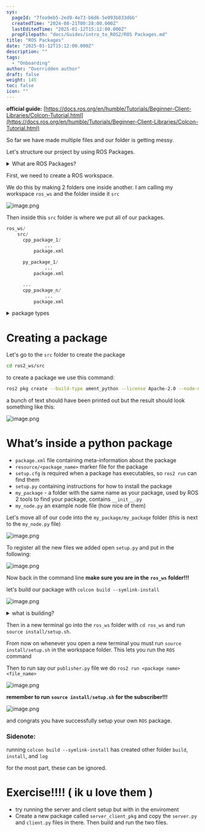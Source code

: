 ```yaml
---
sys:
  pageId: "7fea9eb5-2ed9-4e73-b6d6-5e093b833dbb"
  createdTime: "2024-08-21T00:28:00.000Z"
  lastEditedTime: "2025-01-12T15:12:00.000Z"
  propFilepath: "docs/Guides/intro_to_ROS2/ROS Packages.md"
title: "ROS Packages"
date: "2025-01-12T15:12:00.000Z"
description: ""
tags:
  - "Onboarding"
author: "Overridden author"
draft: false
weight: 145
toc: false
icon: ""
---
```


**official guide:** [https://docs.ros.org/en/humble/Tutorials/Beginner-Client-Libraries/Colcon-Tutorial.html](https://docs.ros.org/en/humble/Tutorials/Beginner-Client-Libraries/Colcon-Tutorial.html)

So far we have made multiple files and our folder is getting messy.

Let's structure our project by using ROS Packages.

<details>

<summary>What are ROS Packages?</summary>

ROS Packages are, as the name implies, packages of code that are highly sharable between ROS developers.

They consist of a folder, `package.xml` file, and source code

```python
      cpp_package_1/
		      ... imagine much code files here ..
          package.xml
```

</details>

First, we need to create a ROS workspace.

We do this by making 2 folders one inside another. I am calling my workspace `ros_ws` and the folder inside it `src`

![image.png](https://prod-files-secure.s3.us-west-2.amazonaws.com/d518164a-d88e-44d1-a4ee-3adb3bd8bce0/70706947-fd18-4537-a67b-e12946812d31/image.png?X-Amz-Algorithm=AWS4-HMAC-SHA256&X-Amz-Content-Sha256=UNSIGNED-PAYLOAD&X-Amz-Credential=ASIAZI2LB46635YD3744%2F20250524%2Fus-west-2%2Fs3%2Faws4_request&X-Amz-Date=20250524T220727Z&X-Amz-Expires=3600&X-Amz-Security-Token=IQoJb3JpZ2luX2VjEFIaCXVzLXdlc3QtMiJGMEQCIFM68qAC1gD3FTaspKZrXnJH4H144SL2IhToE%2BZ5NoZ6AiAKlBqqb23PRQ9Xu09g3YN6ppUyN4qFJ38tBFobw3JAdCr%2FAwgbEAAaDDYzNzQyMzE4MzgwNSIMQX563YCe62j%2FHi8GKtwDENKbb4xa9zo1zdj3pR9Rq0qW9Iq%2BDgwJU%2FNc%2BkQkf%2FoHFN%2Bt6VoQXVYHfflM%2F0gW8rARFizsCEVfO3POem3db%2FgrN84B9pWOcg98BiCoyrT8XJklq%2B%2Bz6%2BMrnfFxvtV5BtlYdGNPuTwFHM7Qd9zGNEfhba5DLwtH3q4o22tkkTNWiDPrQ9qInqXWzvDr6XCnZo3u3a%2Fzi6uSOMXTXz6Os%2FdxV8fhYlugR%2FV1cZ%2Bdlfxo6%2F0WCMfiXA%2B%2BwQyhqARL96VqMJiUCjREwySHDO48aVKg6qCqpUmzMGUZZH603NvdoEBTquBg6QRtS%2Fl1iahVliz1HhUtLIEkdQR07yUGyj4ZifYRvFWSZxDRPHgz0CtZtMR4aQb3WakTS5jHrIU4SFf0ckzaDtm4sOKY3N3qzwihaCzku%2FKaKnjS4Wle50d9Sp4GSwDpkg3UQ73Rz9v5k%2BB%2BFK0aal1KwEoWUIMsbkkiTQwLhLVZi38ffDWMWPi1BKykuKHzSSaejFM0AYI8X%2FE%2ByHD1HNCTgx%2BzzO%2FcMI4kf7WNWF48h%2FTtLp4dtQm7MS7p%2B1KRK0h8TCeA6TafiO1kl51ERxAucOhCjkvQ2%2Fk8fflVHzRgSAd4yQ3V7npn%2B9BqKiy9vH2jFxswrpbIwQY6pgFBlVb3ozdXl%2BH4lUET4QCfbrutT16NvoKyCis56Pgqp3fr%2FtmgaSL3hqRG4Jl1bLB9cm6qu16fWKJfdUWnvDKg38KabLzpsdELesjj8jyzEPbbjgfnHPQdezUpmTk65qqJvkbN7peHtlAE201KmpZ7YCmiJ%2B0CxV7OrfG1m4wTV%2Bimcd1G9HXnM54LzNFnf8JM%2BDzRKSsKIGItHIZIZ40ifqlevia8&X-Amz-Signature=36ffd2f5c11556ee54985c113de6ea2f781bcf926782daee333ba4461dcfbe07&X-Amz-SignedHeaders=host&x-id=GetObject)

Then inside this `src` folder is where we put all of our packages.

```python
ros_ws/
    src/
      cpp_package_1/
		      ...
          package.xml

      py_package_1/
		      ...
          package.xml

      ...
      cpp_package_n/
		      ...
          package.xml

```

<details>

<summary>package types</summary>

packages can be either `C++` or python.

the intern file structure is different for each but for this guide we will stick to creating python packages

</details>

# Creating a package

Let's go to the `src` folder to create the package

```bash
cd ros2_ws/src
```

to create a package we use this command:

```bash
ros2 pkg create --build-type ament_python --license Apache-2.0 --node-name my_node my_package
```

a bunch of text should have been printed out but the result should look something like this:

![image.png](https://prod-files-secure.s3.us-west-2.amazonaws.com/d518164a-d88e-44d1-a4ee-3adb3bd8bce0/e6cf1e3f-8512-4a3e-b131-079f800bf3e8/image.png?X-Amz-Algorithm=AWS4-HMAC-SHA256&X-Amz-Content-Sha256=UNSIGNED-PAYLOAD&X-Amz-Credential=ASIAZI2LB46635YD3744%2F20250524%2Fus-west-2%2Fs3%2Faws4_request&X-Amz-Date=20250524T220727Z&X-Amz-Expires=3600&X-Amz-Security-Token=IQoJb3JpZ2luX2VjEFIaCXVzLXdlc3QtMiJGMEQCIFM68qAC1gD3FTaspKZrXnJH4H144SL2IhToE%2BZ5NoZ6AiAKlBqqb23PRQ9Xu09g3YN6ppUyN4qFJ38tBFobw3JAdCr%2FAwgbEAAaDDYzNzQyMzE4MzgwNSIMQX563YCe62j%2FHi8GKtwDENKbb4xa9zo1zdj3pR9Rq0qW9Iq%2BDgwJU%2FNc%2BkQkf%2FoHFN%2Bt6VoQXVYHfflM%2F0gW8rARFizsCEVfO3POem3db%2FgrN84B9pWOcg98BiCoyrT8XJklq%2B%2Bz6%2BMrnfFxvtV5BtlYdGNPuTwFHM7Qd9zGNEfhba5DLwtH3q4o22tkkTNWiDPrQ9qInqXWzvDr6XCnZo3u3a%2Fzi6uSOMXTXz6Os%2FdxV8fhYlugR%2FV1cZ%2Bdlfxo6%2F0WCMfiXA%2B%2BwQyhqARL96VqMJiUCjREwySHDO48aVKg6qCqpUmzMGUZZH603NvdoEBTquBg6QRtS%2Fl1iahVliz1HhUtLIEkdQR07yUGyj4ZifYRvFWSZxDRPHgz0CtZtMR4aQb3WakTS5jHrIU4SFf0ckzaDtm4sOKY3N3qzwihaCzku%2FKaKnjS4Wle50d9Sp4GSwDpkg3UQ73Rz9v5k%2BB%2BFK0aal1KwEoWUIMsbkkiTQwLhLVZi38ffDWMWPi1BKykuKHzSSaejFM0AYI8X%2FE%2ByHD1HNCTgx%2BzzO%2FcMI4kf7WNWF48h%2FTtLp4dtQm7MS7p%2B1KRK0h8TCeA6TafiO1kl51ERxAucOhCjkvQ2%2Fk8fflVHzRgSAd4yQ3V7npn%2B9BqKiy9vH2jFxswrpbIwQY6pgFBlVb3ozdXl%2BH4lUET4QCfbrutT16NvoKyCis56Pgqp3fr%2FtmgaSL3hqRG4Jl1bLB9cm6qu16fWKJfdUWnvDKg38KabLzpsdELesjj8jyzEPbbjgfnHPQdezUpmTk65qqJvkbN7peHtlAE201KmpZ7YCmiJ%2B0CxV7OrfG1m4wTV%2Bimcd1G9HXnM54LzNFnf8JM%2BDzRKSsKIGItHIZIZ40ifqlevia8&X-Amz-Signature=38b42f746bf698e66fc48c6025c30acc3470c795c77fbda8f8186ad43bad138c&X-Amz-SignedHeaders=host&x-id=GetObject)

# What’s inside a python package

- `package.xml` file containing meta-information about the package
- `resource/<package_name>` marker file for the package
- `setup.cfg` is required when a package has executables, so `ros2 run` can find them
- `setup.py` containing instructions for how to install the package
- `my_package` - a folder with the same name as your package, used by ROS 2 tools to find your package, contains `__init__.py`
- `my_node.py` an example node file (how nice of them)

Let's move all of our code into the `my_package/my_package` folder (this is next to the `my_node.py` file)

![image.png](https://prod-files-secure.s3.us-west-2.amazonaws.com/d518164a-d88e-44d1-a4ee-3adb3bd8bce0/9ce58f11-0da9-4d3e-b86d-506a9685d378/image.png?X-Amz-Algorithm=AWS4-HMAC-SHA256&X-Amz-Content-Sha256=UNSIGNED-PAYLOAD&X-Amz-Credential=ASIAZI2LB46635YD3744%2F20250524%2Fus-west-2%2Fs3%2Faws4_request&X-Amz-Date=20250524T220727Z&X-Amz-Expires=3600&X-Amz-Security-Token=IQoJb3JpZ2luX2VjEFIaCXVzLXdlc3QtMiJGMEQCIFM68qAC1gD3FTaspKZrXnJH4H144SL2IhToE%2BZ5NoZ6AiAKlBqqb23PRQ9Xu09g3YN6ppUyN4qFJ38tBFobw3JAdCr%2FAwgbEAAaDDYzNzQyMzE4MzgwNSIMQX563YCe62j%2FHi8GKtwDENKbb4xa9zo1zdj3pR9Rq0qW9Iq%2BDgwJU%2FNc%2BkQkf%2FoHFN%2Bt6VoQXVYHfflM%2F0gW8rARFizsCEVfO3POem3db%2FgrN84B9pWOcg98BiCoyrT8XJklq%2B%2Bz6%2BMrnfFxvtV5BtlYdGNPuTwFHM7Qd9zGNEfhba5DLwtH3q4o22tkkTNWiDPrQ9qInqXWzvDr6XCnZo3u3a%2Fzi6uSOMXTXz6Os%2FdxV8fhYlugR%2FV1cZ%2Bdlfxo6%2F0WCMfiXA%2B%2BwQyhqARL96VqMJiUCjREwySHDO48aVKg6qCqpUmzMGUZZH603NvdoEBTquBg6QRtS%2Fl1iahVliz1HhUtLIEkdQR07yUGyj4ZifYRvFWSZxDRPHgz0CtZtMR4aQb3WakTS5jHrIU4SFf0ckzaDtm4sOKY3N3qzwihaCzku%2FKaKnjS4Wle50d9Sp4GSwDpkg3UQ73Rz9v5k%2BB%2BFK0aal1KwEoWUIMsbkkiTQwLhLVZi38ffDWMWPi1BKykuKHzSSaejFM0AYI8X%2FE%2ByHD1HNCTgx%2BzzO%2FcMI4kf7WNWF48h%2FTtLp4dtQm7MS7p%2B1KRK0h8TCeA6TafiO1kl51ERxAucOhCjkvQ2%2Fk8fflVHzRgSAd4yQ3V7npn%2B9BqKiy9vH2jFxswrpbIwQY6pgFBlVb3ozdXl%2BH4lUET4QCfbrutT16NvoKyCis56Pgqp3fr%2FtmgaSL3hqRG4Jl1bLB9cm6qu16fWKJfdUWnvDKg38KabLzpsdELesjj8jyzEPbbjgfnHPQdezUpmTk65qqJvkbN7peHtlAE201KmpZ7YCmiJ%2B0CxV7OrfG1m4wTV%2Bimcd1G9HXnM54LzNFnf8JM%2BDzRKSsKIGItHIZIZ40ifqlevia8&X-Amz-Signature=3c6096e7b2b586f04747d6f424f71d50c6b8925697f1cfe2a00a184d15695902&X-Amz-SignedHeaders=host&x-id=GetObject)

To register all the new files we added open `setup.py` and put in the following:

![image.png](https://prod-files-secure.s3.us-west-2.amazonaws.com/d518164a-d88e-44d1-a4ee-3adb3bd8bce0/1cd7c262-4cae-4496-9d75-c178537d24a2/image.png?X-Amz-Algorithm=AWS4-HMAC-SHA256&X-Amz-Content-Sha256=UNSIGNED-PAYLOAD&X-Amz-Credential=ASIAZI2LB46635YD3744%2F20250524%2Fus-west-2%2Fs3%2Faws4_request&X-Amz-Date=20250524T220727Z&X-Amz-Expires=3600&X-Amz-Security-Token=IQoJb3JpZ2luX2VjEFIaCXVzLXdlc3QtMiJGMEQCIFM68qAC1gD3FTaspKZrXnJH4H144SL2IhToE%2BZ5NoZ6AiAKlBqqb23PRQ9Xu09g3YN6ppUyN4qFJ38tBFobw3JAdCr%2FAwgbEAAaDDYzNzQyMzE4MzgwNSIMQX563YCe62j%2FHi8GKtwDENKbb4xa9zo1zdj3pR9Rq0qW9Iq%2BDgwJU%2FNc%2BkQkf%2FoHFN%2Bt6VoQXVYHfflM%2F0gW8rARFizsCEVfO3POem3db%2FgrN84B9pWOcg98BiCoyrT8XJklq%2B%2Bz6%2BMrnfFxvtV5BtlYdGNPuTwFHM7Qd9zGNEfhba5DLwtH3q4o22tkkTNWiDPrQ9qInqXWzvDr6XCnZo3u3a%2Fzi6uSOMXTXz6Os%2FdxV8fhYlugR%2FV1cZ%2Bdlfxo6%2F0WCMfiXA%2B%2BwQyhqARL96VqMJiUCjREwySHDO48aVKg6qCqpUmzMGUZZH603NvdoEBTquBg6QRtS%2Fl1iahVliz1HhUtLIEkdQR07yUGyj4ZifYRvFWSZxDRPHgz0CtZtMR4aQb3WakTS5jHrIU4SFf0ckzaDtm4sOKY3N3qzwihaCzku%2FKaKnjS4Wle50d9Sp4GSwDpkg3UQ73Rz9v5k%2BB%2BFK0aal1KwEoWUIMsbkkiTQwLhLVZi38ffDWMWPi1BKykuKHzSSaejFM0AYI8X%2FE%2ByHD1HNCTgx%2BzzO%2FcMI4kf7WNWF48h%2FTtLp4dtQm7MS7p%2B1KRK0h8TCeA6TafiO1kl51ERxAucOhCjkvQ2%2Fk8fflVHzRgSAd4yQ3V7npn%2B9BqKiy9vH2jFxswrpbIwQY6pgFBlVb3ozdXl%2BH4lUET4QCfbrutT16NvoKyCis56Pgqp3fr%2FtmgaSL3hqRG4Jl1bLB9cm6qu16fWKJfdUWnvDKg38KabLzpsdELesjj8jyzEPbbjgfnHPQdezUpmTk65qqJvkbN7peHtlAE201KmpZ7YCmiJ%2B0CxV7OrfG1m4wTV%2Bimcd1G9HXnM54LzNFnf8JM%2BDzRKSsKIGItHIZIZ40ifqlevia8&X-Amz-Signature=960deb0afceee107b3063c674e356399446e9edf19d7dc5d076af4052d1f4111&X-Amz-SignedHeaders=host&x-id=GetObject)

Now back in the command line **make sure you are in the** **`ros_ws`** **folder!!!**

let's build our package with `colcon build --symlink-install`

![image.png](https://prod-files-secure.s3.us-west-2.amazonaws.com/d518164a-d88e-44d1-a4ee-3adb3bd8bce0/2f2a0d27-b173-48fd-b189-5f5c0ce65619/image.png?X-Amz-Algorithm=AWS4-HMAC-SHA256&X-Amz-Content-Sha256=UNSIGNED-PAYLOAD&X-Amz-Credential=ASIAZI2LB46635YD3744%2F20250524%2Fus-west-2%2Fs3%2Faws4_request&X-Amz-Date=20250524T220727Z&X-Amz-Expires=3600&X-Amz-Security-Token=IQoJb3JpZ2luX2VjEFIaCXVzLXdlc3QtMiJGMEQCIFM68qAC1gD3FTaspKZrXnJH4H144SL2IhToE%2BZ5NoZ6AiAKlBqqb23PRQ9Xu09g3YN6ppUyN4qFJ38tBFobw3JAdCr%2FAwgbEAAaDDYzNzQyMzE4MzgwNSIMQX563YCe62j%2FHi8GKtwDENKbb4xa9zo1zdj3pR9Rq0qW9Iq%2BDgwJU%2FNc%2BkQkf%2FoHFN%2Bt6VoQXVYHfflM%2F0gW8rARFizsCEVfO3POem3db%2FgrN84B9pWOcg98BiCoyrT8XJklq%2B%2Bz6%2BMrnfFxvtV5BtlYdGNPuTwFHM7Qd9zGNEfhba5DLwtH3q4o22tkkTNWiDPrQ9qInqXWzvDr6XCnZo3u3a%2Fzi6uSOMXTXz6Os%2FdxV8fhYlugR%2FV1cZ%2Bdlfxo6%2F0WCMfiXA%2B%2BwQyhqARL96VqMJiUCjREwySHDO48aVKg6qCqpUmzMGUZZH603NvdoEBTquBg6QRtS%2Fl1iahVliz1HhUtLIEkdQR07yUGyj4ZifYRvFWSZxDRPHgz0CtZtMR4aQb3WakTS5jHrIU4SFf0ckzaDtm4sOKY3N3qzwihaCzku%2FKaKnjS4Wle50d9Sp4GSwDpkg3UQ73Rz9v5k%2BB%2BFK0aal1KwEoWUIMsbkkiTQwLhLVZi38ffDWMWPi1BKykuKHzSSaejFM0AYI8X%2FE%2ByHD1HNCTgx%2BzzO%2FcMI4kf7WNWF48h%2FTtLp4dtQm7MS7p%2B1KRK0h8TCeA6TafiO1kl51ERxAucOhCjkvQ2%2Fk8fflVHzRgSAd4yQ3V7npn%2B9BqKiy9vH2jFxswrpbIwQY6pgFBlVb3ozdXl%2BH4lUET4QCfbrutT16NvoKyCis56Pgqp3fr%2FtmgaSL3hqRG4Jl1bLB9cm6qu16fWKJfdUWnvDKg38KabLzpsdELesjj8jyzEPbbjgfnHPQdezUpmTk65qqJvkbN7peHtlAE201KmpZ7YCmiJ%2B0CxV7OrfG1m4wTV%2Bimcd1G9HXnM54LzNFnf8JM%2BDzRKSsKIGItHIZIZ40ifqlevia8&X-Amz-Signature=13ac123980e61c3834b4ef8d0173b7d80fd6804791cb796829051d23aeac22e2&X-Amz-SignedHeaders=host&x-id=GetObject)

<details>

<summary>what is building?</summary>

if you are a CS major at Rose-Hulman you will learn the answer to this in CSSE132

but TLDR; is it combines all the code files into one program that can be run easily 

</details>

Then in a new terminal go into the `ros_ws` folder with `cd ros_ws` and run `source install/setup.sh`. 

From now on whenever you open a new terminal you must run `source install/setup.sh` in the workspace folder. This lets you run the `ROS` command

Then to run say our `publisher.py` file we do `ros2 run <package name> <file_name>`

![image.png](https://prod-files-secure.s3.us-west-2.amazonaws.com/d518164a-d88e-44d1-a4ee-3adb3bd8bce0/4f4b1219-3a44-4632-aa0a-ce3471699f59/image.png?X-Amz-Algorithm=AWS4-HMAC-SHA256&X-Amz-Content-Sha256=UNSIGNED-PAYLOAD&X-Amz-Credential=ASIAZI2LB46635YD3744%2F20250524%2Fus-west-2%2Fs3%2Faws4_request&X-Amz-Date=20250524T220727Z&X-Amz-Expires=3600&X-Amz-Security-Token=IQoJb3JpZ2luX2VjEFIaCXVzLXdlc3QtMiJGMEQCIFM68qAC1gD3FTaspKZrXnJH4H144SL2IhToE%2BZ5NoZ6AiAKlBqqb23PRQ9Xu09g3YN6ppUyN4qFJ38tBFobw3JAdCr%2FAwgbEAAaDDYzNzQyMzE4MzgwNSIMQX563YCe62j%2FHi8GKtwDENKbb4xa9zo1zdj3pR9Rq0qW9Iq%2BDgwJU%2FNc%2BkQkf%2FoHFN%2Bt6VoQXVYHfflM%2F0gW8rARFizsCEVfO3POem3db%2FgrN84B9pWOcg98BiCoyrT8XJklq%2B%2Bz6%2BMrnfFxvtV5BtlYdGNPuTwFHM7Qd9zGNEfhba5DLwtH3q4o22tkkTNWiDPrQ9qInqXWzvDr6XCnZo3u3a%2Fzi6uSOMXTXz6Os%2FdxV8fhYlugR%2FV1cZ%2Bdlfxo6%2F0WCMfiXA%2B%2BwQyhqARL96VqMJiUCjREwySHDO48aVKg6qCqpUmzMGUZZH603NvdoEBTquBg6QRtS%2Fl1iahVliz1HhUtLIEkdQR07yUGyj4ZifYRvFWSZxDRPHgz0CtZtMR4aQb3WakTS5jHrIU4SFf0ckzaDtm4sOKY3N3qzwihaCzku%2FKaKnjS4Wle50d9Sp4GSwDpkg3UQ73Rz9v5k%2BB%2BFK0aal1KwEoWUIMsbkkiTQwLhLVZi38ffDWMWPi1BKykuKHzSSaejFM0AYI8X%2FE%2ByHD1HNCTgx%2BzzO%2FcMI4kf7WNWF48h%2FTtLp4dtQm7MS7p%2B1KRK0h8TCeA6TafiO1kl51ERxAucOhCjkvQ2%2Fk8fflVHzRgSAd4yQ3V7npn%2B9BqKiy9vH2jFxswrpbIwQY6pgFBlVb3ozdXl%2BH4lUET4QCfbrutT16NvoKyCis56Pgqp3fr%2FtmgaSL3hqRG4Jl1bLB9cm6qu16fWKJfdUWnvDKg38KabLzpsdELesjj8jyzEPbbjgfnHPQdezUpmTk65qqJvkbN7peHtlAE201KmpZ7YCmiJ%2B0CxV7OrfG1m4wTV%2Bimcd1G9HXnM54LzNFnf8JM%2BDzRKSsKIGItHIZIZ40ifqlevia8&X-Amz-Signature=61362148938cca90640d2cff3d1fbaa40062cd512db05e93d761dcfafe0c7de6&X-Amz-SignedHeaders=host&x-id=GetObject)

**remember to run** **`source install/setup.sh`** **for the subscriber!!!**

![image.png](https://prod-files-secure.s3.us-west-2.amazonaws.com/d518164a-d88e-44d1-a4ee-3adb3bd8bce0/02121119-dad4-49ec-8356-c956108b4243/image.png?X-Amz-Algorithm=AWS4-HMAC-SHA256&X-Amz-Content-Sha256=UNSIGNED-PAYLOAD&X-Amz-Credential=ASIAZI2LB46635YD3744%2F20250524%2Fus-west-2%2Fs3%2Faws4_request&X-Amz-Date=20250524T220727Z&X-Amz-Expires=3600&X-Amz-Security-Token=IQoJb3JpZ2luX2VjEFIaCXVzLXdlc3QtMiJGMEQCIFM68qAC1gD3FTaspKZrXnJH4H144SL2IhToE%2BZ5NoZ6AiAKlBqqb23PRQ9Xu09g3YN6ppUyN4qFJ38tBFobw3JAdCr%2FAwgbEAAaDDYzNzQyMzE4MzgwNSIMQX563YCe62j%2FHi8GKtwDENKbb4xa9zo1zdj3pR9Rq0qW9Iq%2BDgwJU%2FNc%2BkQkf%2FoHFN%2Bt6VoQXVYHfflM%2F0gW8rARFizsCEVfO3POem3db%2FgrN84B9pWOcg98BiCoyrT8XJklq%2B%2Bz6%2BMrnfFxvtV5BtlYdGNPuTwFHM7Qd9zGNEfhba5DLwtH3q4o22tkkTNWiDPrQ9qInqXWzvDr6XCnZo3u3a%2Fzi6uSOMXTXz6Os%2FdxV8fhYlugR%2FV1cZ%2Bdlfxo6%2F0WCMfiXA%2B%2BwQyhqARL96VqMJiUCjREwySHDO48aVKg6qCqpUmzMGUZZH603NvdoEBTquBg6QRtS%2Fl1iahVliz1HhUtLIEkdQR07yUGyj4ZifYRvFWSZxDRPHgz0CtZtMR4aQb3WakTS5jHrIU4SFf0ckzaDtm4sOKY3N3qzwihaCzku%2FKaKnjS4Wle50d9Sp4GSwDpkg3UQ73Rz9v5k%2BB%2BFK0aal1KwEoWUIMsbkkiTQwLhLVZi38ffDWMWPi1BKykuKHzSSaejFM0AYI8X%2FE%2ByHD1HNCTgx%2BzzO%2FcMI4kf7WNWF48h%2FTtLp4dtQm7MS7p%2B1KRK0h8TCeA6TafiO1kl51ERxAucOhCjkvQ2%2Fk8fflVHzRgSAd4yQ3V7npn%2B9BqKiy9vH2jFxswrpbIwQY6pgFBlVb3ozdXl%2BH4lUET4QCfbrutT16NvoKyCis56Pgqp3fr%2FtmgaSL3hqRG4Jl1bLB9cm6qu16fWKJfdUWnvDKg38KabLzpsdELesjj8jyzEPbbjgfnHPQdezUpmTk65qqJvkbN7peHtlAE201KmpZ7YCmiJ%2B0CxV7OrfG1m4wTV%2Bimcd1G9HXnM54LzNFnf8JM%2BDzRKSsKIGItHIZIZ40ifqlevia8&X-Amz-Signature=e03ff137fd14d9b8822979e072f29079b9e2b6570f0176f77bf47219c309a23c&X-Amz-SignedHeaders=host&x-id=GetObject)

and congrats you have successfully setup your own `ROS` package.

### Sidenote:

running `colcon build --symlink-install` has created other folder `build`, `install`, and `log`

for the most part, these can be ignored.

# Exercise!!!! ( ik u love them )

- try running the server and client setup but with in the enviroment
- Create a new package called `server_client_pkg` and copy the `server.py` and `client.py` files in there. Then build and run the two files.
